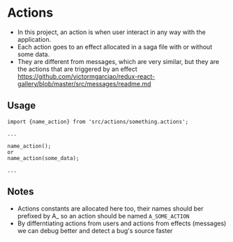 # Actions

- In this project, an action is when user interact in any way with the application.
- Each action goes to an effect allocated in a saga file with or without some data.
- They are different from messages, which are very similar, but they are the actions that are triggered by an effect https://github.com/victormgarciao/redux-react-gallery/blob/master/src/messages/readme.md

## Usage

```
import {name_action} from 'src/actions/something.actions';

...

name_action();
or
name_action(some_data);

...
```
## Notes

- Actions constants are allocated here too, their names should ber prefixed by A_ so an action should be named `A_SOME_ACTION`
- By differntiating actions from users and actions from effects (messages) we can debug better and detect a bug's source faster
